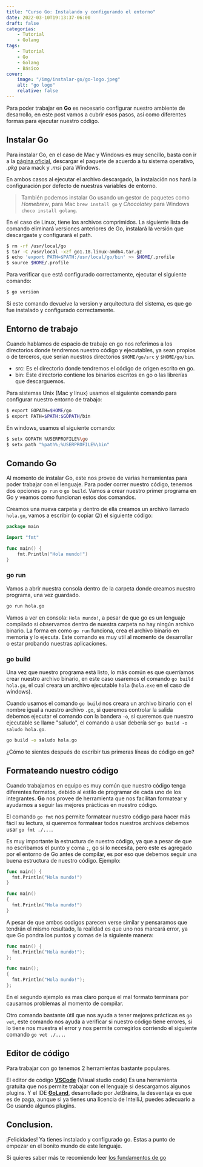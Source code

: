 ```yaml
---
title: "Curso Go: Instalando y configurando el entorno"
date: 2022-03-10T19:13:37-06:00
draft: false
categorías:
    - Tutorial
    - Golang
tags:
    - Tutorial
    - Go
    - Golang    
    - Básico
cover:
    image: "/img/instalar-go/go-logo.jpeg"
    alt: "go logo"    
    relative: false 
---
```


Para poder trabajar en **Go** es necesario configurar nuestro ambiente de desarrollo, en este post vamos a cubrir esos pasos, asi como diferentes formas para ejecutar nuestro código.

## Instalar Go
Para instalar Go, en el caso de Mac y Windows es muy sencillo, basta con ir a la [página oficial](https://go.dev/doc/install), descargar el paquete de acuerdo a tu sistema operativo, *.pkg* para mack y *.msi* para Windows.

En ambos casos al ejecutar el archivo descargado, la instalación nos hará la configuración por defecto de nuestras variables de entorno.

> También podemos instalar Go usando un gestor de paquetes como *Homebrew*, para Mac `brew install go` y *Chocolatey* para Windows `choco install golang`.

En el caso de Linux, tiene los archivos comprimidos. La siguiente lista de comando eliminará versiones anteriores de Go, instalará la versión que descargaste y configurará el path. 

```bash
$ rm -rf /usr/local/go 
$ tar -C /usr/local -xzf go1.18.linux-amd64.tar.gz
$ echo 'export PATH=$PATH:/usr/local/go/bin' >> $HOME/.profile
$ source $HOME/.profile
```

Para verificar que está configurado correctamente, ejecutar el siguiente comando:

```bash
$ go version
```

Si este comando devuelve la version y arquitectura del sistema, es que go fue instalado y configurado correctamente.

## Entorno de trabajo

Cuando hablamos de espacio de trabajo en go nos referimos a los directorios donde tendremos nuestro código y ejecutables, ya sean propios o de terceros, que serian nuestros directorios `$HOME/go/src` y `$HOME/go/bin`.

- src: Es el directorio donde tendremos el código de origen escrito en go.
- bin: Este directorio contiene los binarios escritos en go o las librerías que descarguemos.

Para sistemas Unix (Mac y linux) usamos el siguiente comando para configurar nuestro entorno de trabajo:

```bash
$ export GOPATH=$HOME/go
$ export PATH=$PATH:$GOPATH/bin
```

En windows, usamos el siguiente comando:

```bash
$ setx GOPATH %USERPROFILE%\go
$ setx path "%path%;%USERPROFILE%\bin"
```

## Comando Go

Al momento de instalar Go, este nos provee de varias herramientas para poder trabajar con el lenguaje. Para poder correr nuestro código, tenemos dos opciones `go run` o `go build`. Vamos a crear nuestro primer programa en Go y veamos como funcionan estos dos comandos.

Creamos una nueva carpeta y dentro de ella creamos un archivo llamado `hola.go`, vamos a escribir (o copiar 😛) el siguiente código:

```go
package main

import "fmt"

func main() {
	fmt.Println("Hola mundo!")
}
```

### go run

Vamos a abrir nuestra consola dentro de la carpeta donde creamos nuestro programa, una vez guardado. 

```bash
go run hola.go
```

Vamos a ver en consola: `Hola mundo!`, a pesar de que go es un lenguaje compilado si observamos dentro de nuestra carpeta no hay ningún archivo binario. La forma en como `go run` funciona, crea el archivo binario en memoria y lo ejecuta. Este comando es muy util al momento de desarrollar o estar probando nuestras aplicaciones.

### go build

Una vez que nuestro programa está listo, lo más común es que querríamos crear nuestro archivo binario, en este caso usaremos el comando `go build hola.go`, el cual creara un archivo ejecutable `hola` (`hola.exe` en el caso de windows). 

Cuando usamos el comando `go build` nos creara un archivo binario con el nombre igual a nuestro archivo `.go`, si queremos controlar la salida debemos ejecutar el comando con la bandera `-o`, si queremos que nuestro ejecutable se llame "saludo", el comando a usar debería ser `go build -o saludo hola.go`.

```bash
go build -o saludo hola.go
```

¿Cómo te sientes después de escribir tus primeras líneas de código en go?

## Formateando nuestro código

Cuando trabajamos en equipo es muy común que nuestro código tenga diferentes formatos, debido al estilo de programar de cada uno de los integrantes. **Go** nos provee de herramienta que nos facilitan formatear y ayudarnos a seguir las mejores prácticas en nuestro código.

El comando `go fmt` nos permite formatear nuestro código para hacer más fácil su lectura, si queremos formatear todos nuestros archivos debemos usar `go fmt ./...`.

Es muy importante la estructura de nuestro código, ya que a pesar de que no escribamos el punto y coma `;`, go si lo necesita, pero este es agregado por el entorno de Go antes de compilar, es por eso que debemos seguir una buena estructura de nuestro código. Ejemplo:

```go
func main() {
  fmt.Println("Hola mundo!")
}
```

```go
func main() 
{
  fmt.Println("Hola mundo!")
}
```

A pesar de que ambos codigos parecen verse similar y pensaramos que tendrán el mismo resultado, la realidad es que uno nos marcará error, ya que Go pondra los puntos y comas de la siguiente manera:

```go
func main() {
  fmt.Println("Hola mundo!");
};
```

```go
func main();
{
  fmt.Println("Hola mundo!");
};
```

En el segundo ejemplo es mas claro porque el mal formato terminara por causarnos problemas al momento de compilar.

Otro comando bastante útil que nos ayuda a tener mejores prácticas es `go vet`, este comando nos ayuda a verificar si nuestro código tiene errores, si lo tiene nos muestra el error y nos permite corregirlos corriendo el siguiente comando `go vet ./...`.

## Editor de código

Para trabajar con go tenemos 2 herramientas bastante populares.

El editor de código [**VSCode**](https://code.visualstudio.com/) (Visual studio code) Es una herramienta gratuita que nos permite trabajar con el lenguaje si descargamos algunos plugins. Y el IDE [**GoLand**](https://www.jetbrains.com/go/download/#section=windows), desarrollado por JetBrains, la desventaja es que es de paga, aunque si ya tienes una licencia de IntelliJ, puedes adecuarlo a Go usando algunos plugins.

## Conclusion.

¡Felicidades! Ya tienes instalado y configurado go. Estas a punto de empezar en el bonito mundo de este lenguaje.

Si quieres saber más te recomiendo leer [los fundamentos de go](../curso-go-fundamentos)
